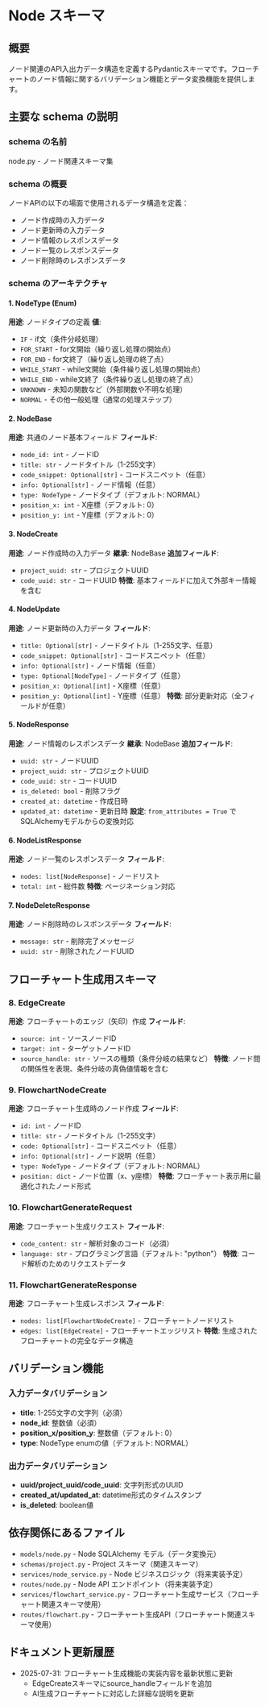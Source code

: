# Node スキーマ

## 概要

ノード関連のAPI入出力データ構造を定義するPydanticスキーマです。フローチャートのノード情報に関するバリデーション機能とデータ変換機能を提供します。

## 主要な schema の説明

### schema の名前
node.py - ノード関連スキーマ集

### schema の概要
ノードAPIの以下の場面で使用されるデータ構造を定義：
- ノード作成時の入力データ
- ノード更新時の入力データ
- ノード情報のレスポンスデータ
- ノード一覧のレスポンスデータ
- ノード削除時のレスポンスデータ

### schema のアーキテクチャ

#### 1. NodeType (Enum)
**用途**: ノードタイプの定義
**値**:
- `IF` - if文（条件分岐処理）
- `FOR_START` - for文開始（繰り返し処理の開始点）
- `FOR_END` - for文終了（繰り返し処理の終了点）
- `WHILE_START` - while文開始（条件繰り返し処理の開始点）
- `WHILE_END` - while文終了（条件繰り返し処理の終了点）
- `UNKNOWN` - 未知の関数など（外部関数や不明な処理）
- `NORMAL` - その他一般処理（通常の処理ステップ）

#### 2. NodeBase
**用途**: 共通のノード基本フィールド
**フィールド**:
- `node_id: int` - ノードID
- `title: str` - ノードタイトル（1-255文字）
- `code_snippet: Optional[str]` - コードスニペット（任意）
- `info: Optional[str]` - ノード情報（任意）
- `type: NodeType` - ノードタイプ（デフォルト: NORMAL）
- `position_x: int` - X座標（デフォルト: 0）
- `position_y: int` - Y座標（デフォルト: 0）

#### 3. NodeCreate
**用途**: ノード作成時の入力データ
**継承**: NodeBase
**追加フィールド**:
- `project_uuid: str` - プロジェクトUUID
- `code_uuid: str` - コードUUID
**特徴**: 基本フィールドに加えて外部キー情報を含む

#### 4. NodeUpdate
**用途**: ノード更新時の入力データ
**フィールド**:
- `title: Optional[str]` - ノードタイトル（1-255文字、任意）
- `code_snippet: Optional[str]` - コードスニペット（任意）
- `info: Optional[str]` - ノード情報（任意）
- `type: Optional[NodeType]` - ノードタイプ（任意）
- `position_x: Optional[int]` - X座標（任意）
- `position_y: Optional[int]` - Y座標（任意）
**特徴**: 部分更新対応（全フィールドが任意）

#### 5. NodeResponse
**用途**: ノード情報のレスポンスデータ
**継承**: NodeBase
**追加フィールド**:
- `uuid: str` - ノードUUID
- `project_uuid: str` - プロジェクトUUID
- `code_uuid: str` - コードUUID
- `is_deleted: bool` - 削除フラグ
- `created_at: datetime` - 作成日時
- `updated_at: datetime` - 更新日時
**設定**: `from_attributes = True` でSQLAlchemyモデルからの変換対応

#### 6. NodeListResponse
**用途**: ノード一覧のレスポンスデータ
**フィールド**:
- `nodes: list[NodeResponse]` - ノードリスト
- `total: int` - 総件数
**特徴**: ページネーション対応

#### 7. NodeDeleteResponse
**用途**: ノード削除時のレスポンスデータ
**フィールド**:
- `message: str` - 削除完了メッセージ
- `uuid: str` - 削除されたノードUUID

## フローチャート生成用スキーマ

### 8. EdgeCreate
**用途**: フローチャートのエッジ（矢印）作成
**フィールド**:
- `source: int` - ソースノードID
- `target: int` - ターゲットノードID
- `source_handle: str` - ソースの種類（条件分岐の結果など）
**特徴**: ノード間の関係性を表現、条件分岐の真偽値情報を含む

### 9. FlowchartNodeCreate
**用途**: フローチャート生成時のノード作成
**フィールド**:
- `id: int` - ノードID
- `title: str` - ノードタイトル（1-255文字）
- `code: Optional[str]` - コードスニペット（任意）
- `info: Optional[str]` - ノード説明（任意）
- `type: NodeType` - ノードタイプ（デフォルト: NORMAL）
- `position: dict` - ノード位置（x、y座標）
**特徴**: フローチャート表示用に最適化されたノード形式

### 10. FlowchartGenerateRequest
**用途**: フローチャート生成リクエスト
**フィールド**:
- `code_content: str` - 解析対象のコード（必須）
- `language: str` - プログラミング言語（デフォルト: "python"）
**特徴**: コード解析のためのリクエストデータ

### 11. FlowchartGenerateResponse
**用途**: フローチャート生成レスポンス
**フィールド**:
- `nodes: list[FlowchartNodeCreate]` - フローチャートノードリスト
- `edges: list[EdgeCreate]` - フローチャートエッジリスト
**特徴**: 生成されたフローチャートの完全なデータ構造

## バリデーション機能

### 入力データバリデーション
- **title**: 1-255文字の文字列（必須）
- **node_id**: 整数値（必須）
- **position_x/position_y**: 整数値（デフォルト: 0）
- **type**: NodeType enumの値（デフォルト: NORMAL）

### 出力データバリデーション
- **uuid/project_uuid/code_uuid**: 文字列形式のUUID
- **created_at/updated_at**: datetime形式のタイムスタンプ
- **is_deleted**: boolean値

## 依存関係にあるファイル

- `models/node.py` - Node SQLAlchemy モデル（データ変換元）
- `schemas/project.py` - Project スキーマ（関連スキーマ）
- `services/node_service.py` - Node ビジネスロジック（将来実装予定）
- `routes/node.py` - Node API エンドポイント（将来実装予定）
- `services/flowchart_service.py` - フローチャート生成サービス（フローチャート関連スキーマ使用）
- `routes/flowchart.py` - フローチャート生成API（フローチャート関連スキーマ使用）

## ドキュメント更新履歴

- 2025-07-31: フローチャート生成機能の実装内容を最新状態に更新
  - EdgeCreateスキーマにsource_handleフィールドを追加
  - AI生成フローチャートに対応した詳細な説明を更新